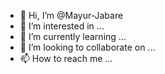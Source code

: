 - 👋 Hi, I’m @Mayur-Jabare
- 👀 I’m interested in ...
- 🌱 I’m currently learning ...
- 💞️ I’m looking to collaborate on ...
- 📫 How to reach me ...

<!---
Mayur-Jabare/Mayur-Jabare is a ✨ special ✨ repository because its `README.md` (this file) appears on your GitHub profile.
You can click the Preview link to take a look at your changes.
--->


